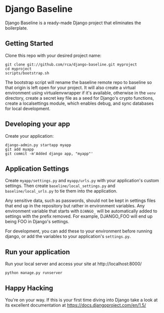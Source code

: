 Django Baseline
===============

Django Baseline is a ready-made Django project that eliminates the boilerplate.


Getting Started
---------------

Clone this repo with your desired project name:

```
git clone git://github.com/rca/django-baseline.git myproject
cd myproject
scripts/bootstrap.sh
```

The bootstrap script will rename the baseline remote repo to baseline so that
origin is left open for your project.  It will also create a virtual
environment using virtualenvwrapper if it's available, otherwise in the
```venv``` directory, create a secret key file as a seed for Django's crypto
functions, create a localsettings module, which enables debug, and sync
databases for local development.


Developing your app
-------------------

Create your application:

```
django-admin.py startapp myapp
git add myapp
git commit -m'Added django app, "myapp"'
```

Application Settings
--------------------

Create ```myapp/settings.py``` and ```myapp/urls.py``` with your application's
custom settings.  Then create ```baseline/local_settings.py``` and
```baseline/local_urls.py``` to tie them into the application.

Any sensitive data, such as passwords, should not be kept in settings files
that end up in the repository but rather in environment variables.  Any
environment variable that starts with ```DJANGO_``` will be automatically added
to settings with the prefix removed.  For example, DJANGO_FOO will end up being
FOO in Django's settings.

For development, you can add these to your environment before running django,
or add the variables to your application's ```settings.py```.


Run your application
--------------------

Run your local server and access your site at http://localhost:8000/

```
python manage.py runserver
```


Happy Hacking
-------------

You're on your way.  If this is your first time diving into Django take a look
at its excellent documentation at https://docs.djangoproject.com/en/1.5/
